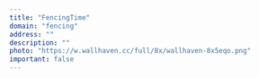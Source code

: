 ```yaml
---
title: "FencingTime"
domain: "fencing"
address: ""
description: ""
photo: "https://w.wallhaven.cc/full/8x/wallhaven-8x5eqo.png"
important: false
---
```


